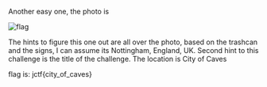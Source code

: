 Another easy one, the photo is

![flag](https://github.com/CountDraculaDaughter/projects/assets/155210038/5e4411bb-72a0-4215-977b-418de56988ee)

The hints to figure this one out are all over the photo, based on the trashcan and the signs, I can assume its Nottingham, England, UK. Second hint to this challenge is the title of the challenge.
The location is City of Caves

flag is: jctf{city_of_caves}

